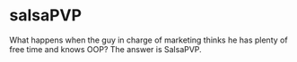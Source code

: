 # salsaPVP
What happens when the guy in charge of marketing thinks he has plenty of free time and knows OOP? The answer is SalsaPVP.
